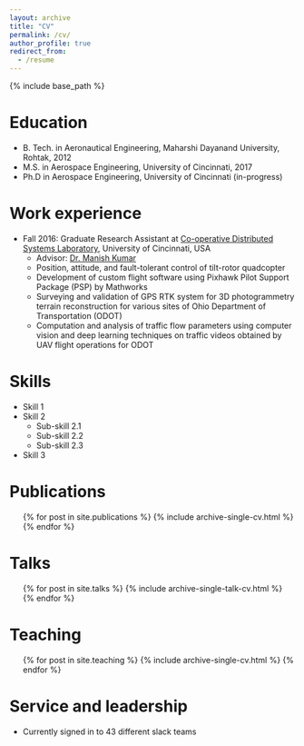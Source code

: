 ```yaml
---
layout: archive
title: "CV"
permalink: /cv/
author_profile: true
redirect_from:
  - /resume
---
```


{% include base_path %}

Education
======
* B. Tech. in Aeronautical Engineering, Maharshi Dayanand University, Rohtak, 2012
* M.S. in Aerospace Engineering, University of Cincinnati, 2017
* Ph.D in Aerospace Engineering, University of Cincinnati (in-progress)

Work experience
======
* Fall 2016: Graduate Research Assistant at [Co-operative Distributed Systems Laboratory](https://ceas.uc.edu/research/centers-labs/cooperative-distributed-systems-lab.html), University of Cincinnati, USA
  * Advisor: [Dr. Manish Kumar](https://researchdirectory.uc.edu/p/kumarmu)
  * Position, attitude, and fault-tolerant control of tilt-rotor quadcopter
  * Development of custom flight software using Pixhawk Pilot Support Package (PSP) by Mathworks
  * Surveying and validation of GPS RTK system for 3D photogrammetry terrain reconstruction for various sites of Ohio Department of Transportation (ODOT)
  * Computation and analysis of traffic flow parameters using computer vision and deep learning techniques on traffic videos obtained by UAV flight operations for ODOT

  
Skills
======
* Skill 1
* Skill 2
  * Sub-skill 2.1
  * Sub-skill 2.2
  * Sub-skill 2.3
* Skill 3

Publications
======
  <ul>{% for post in site.publications %}
    {% include archive-single-cv.html %}
  {% endfor %}</ul>
  
Talks
======
  <ul>{% for post in site.talks %}
    {% include archive-single-talk-cv.html %}
  {% endfor %}</ul>
  
Teaching
======
  <ul>{% for post in site.teaching %}
    {% include archive-single-cv.html %}
  {% endfor %}</ul>
  
Service and leadership
======
* Currently signed in to 43 different slack teams
